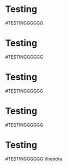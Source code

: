 # Testing
#TESTINGGGGGG
# Testing
#TESTINGGGGGG
# Testing
#TESTINGGGGGG
# Testing
#TESTINGGGGGG
# Testing
#TESTINGGGGGG
Virendra
